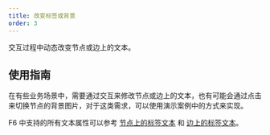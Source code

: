 ```yaml
---
title: 改变标签或背景
order: 3
---
```


交互过程中动态改变节点或边上的文本。

## 使用指南

在有些业务场景中，需要通过交互来修改节点或边上的文本，也有可能会通过点击来切换节点的背景图片，对于这类需求，可以使用演示案例中的方式来实现。

F6 中支持的所有文本属性可以参考 [节点上的标签文本](/zh/docs/manual/middle/elements/nodes/defaultNode/#标签文本-label-及其配置-labelcfg) 和 [边上的标签文本](/zh/docs/manual/middle/elements/edges/defaultEdge/#标签文本-label-及其配置-labelcfg)。
